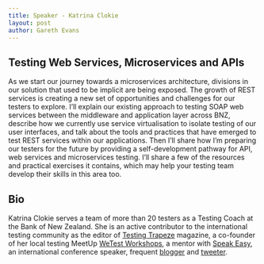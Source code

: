 ```yaml
---
title: Speaker - Katrina Clokie
layout: post
author: Gareth Evans
---
```


## Testing Web Services, Microservices and APIs

As we start our journey towards a microservices architecture, divisions in our solution that used to be implicit are being exposed. The growth of REST services is creating a new set of opportunities and challenges for our testers to explore. I’ll explain our existing approach to testing SOAP web services between the middleware and application layer across BNZ, describe how we currently use service virtualisation to isolate testing of our user interfaces, and talk about the tools and practices that have emerged to test REST services within our applications. Then I’ll share how I’m preparing our testers for the future by providing a self-development pathway for API, web services and microservices testing. I’ll share a few of the resources and practical exercises it contains, which may help your testing team develop their skills in this area too.

## Bio

Katrina Clokie serves a team of more than 20 testers as a Testing Coach at the Bank of New Zealand. She is an active contributor to the international testing community as the editor of [Testing Trapeze](http://www.testingcircus.com/category/testing-trapeze/) magazine, a co-founder of her local testing MeetUp [WeTest Workshops](http://www.meetup.com/WeTest-Workshops/), a mentor with [Speak Easy](http://speaking-easy.com/), an international conference speaker, frequent [blogger](http://katrinatester.blogspot.co.nz/) and [tweeter](https://twitter.com/katrina_tester).
